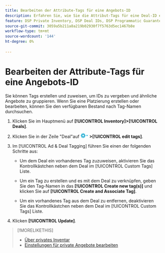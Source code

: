 ```yaml
---
title: Bearbeiten der Attribute-Tags für eine Angebots-ID
description: Erfahren Sie, wie Sie die Attribut-Tags für eine Deal-ID erstellen und bearbeiten.
feature: DSP Private Inventory, DSP Deal IDs, DSP Programmatic Guaranteed Deals
source-git-commit: 3059a5b211a8a219b02930f7f5763d5ec1467b8e
workflow-type: tm+mt
source-wordcount: '144'
ht-degree: 0%

---
```


# Bearbeiten der Attribute-Tags für eine Angebots-ID

Sie können Tags erstellen und zuweisen, um IDs zu vergeben und ähnliche Angebote zu gruppieren. Wenn Sie eine Platzierung erstellen oder bearbeiten, können Sie den verfügbaren Bestand nach Tag-Namen durchsuchen.

1. Klicken Sie im Hauptmenü auf **[!UICONTROL Inventory]>[!UICONTROL Deals]**.

1. Klicken Sie in der Zeile &quot;Deal&quot;auf ![Optionen, Menü](/help/dsp/assets/options-menu.png) **>[!UICONTROL edit tags]**.

1. Im [!UICONTROL Ad & Deal Tagging] führen Sie einen der folgenden Schritte aus:

   * Um dem Deal ein vorhandenes Tag zuzuweisen, aktivieren Sie das Kontrollkästchen neben dem Deal im [!UICONTROL Custom Tags] Liste.

   * Um ein Tag zu erstellen und es mit dem Deal zu verknüpfen, geben Sie den Tag-Namen in das **[!UICONTROL Create new tag(s)]** und klicken Sie auf **[!UICONTROL Create and Associate Tag]**.

   * Um ein vorhandenes Tag aus dem Deal zu entfernen, deaktivieren Sie das Kontrollkästchen neben dem Deal im [!UICONTROL Custom Tags] Liste.

1. Klicken **[!UICONTROL Update]**.

>[!MORELIKETHIS]
>
>* [Über privates Inventar](private-inventory-about.md)
>* [Einstellungen für private Angebote bearbeiten](/help/dsp/inventory/deal-id-edit.md)

